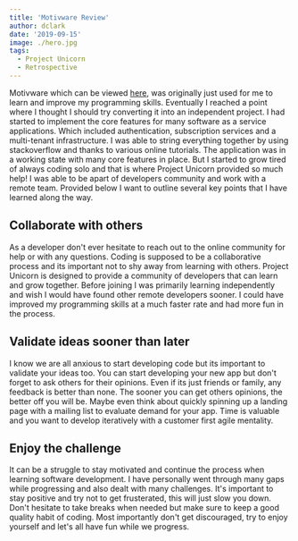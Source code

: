 ```yaml
---
title: 'Motivware Review'
author: dclark
date: '2019-09-15'
image: ./hero.jpg
tags:
  - Project Unicorn
  - Retrospective
---
```


Motivware which can be viewed [here](https://www.motivware.com), was originally just used for me to learn and improve my programming skills. Eventually I reached a point where I thought I should try converting it into an independent project. I had started to implement the core features for many software as a service applications. Which included authentication, subscription services and a multi-tenant infrastructure. I was able to string everything together by using stackoverflow and thanks to various online tutorials. The application was in a working state with many core features in place. But I started to grow tired of always coding solo and that is where Project Unicorn provided so much help! I was able to be apart of developers community and work with a remote team. Provided below I want to outline several key points that I have learned along the way.

## Collaborate with others

As a developer don't ever hesitate to reach out to the online community for help or with any questions. Coding is supposed to be a collaborative process and its important not to shy away from learning with others. Project Unicorn is designed to provide a community of developers that can learn and grow together. Before joining I was primarily learning independently and wish I would have found other remote developers sooner. I could have improved my programming skills at a much faster rate and had more fun in the process.

## Validate ideas sooner than later

I know we are all anxious to start developing code but its important to validate your ideas too. You can start developing your new app but don't forget to ask others for their opinions. Even if its just friends or family, any feedback is better than none. The sooner you can get others opinions, the better off you will be. Maybe even think about quickly spinning up a landing page with a mailing list to evaluate demand for your app. Time is valuable and you want to develop iteratively with a customer first agile mentality.

## Enjoy the challenge

It can be a struggle to stay motivated and continue the process when learning software development. I have personally went through many gaps while progressing and also dealt with many challenges. It's important to stay positive and try not to get frusterated, this will just slow you down. Don't hesitate to take breaks when needed but make sure to keep a good quality habit of coding. Most importantly don't get discouraged, try to enjoy yourself and let's all have fun while we progress.
